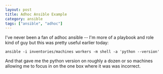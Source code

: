 ```yaml
---
layout: post
title: Adhoc Ansible Example
category: ansible
tags: ["ansible", "adhoc"]
---
```

I've never been a fan of adhoc ansible -- I'm more of a playbook and role kind of guy but this was pretty useful earlier today:

    ansible -i inventories/machines workers -m shell -a 'python --version'
    
And that gave me the python version on roughly a dozen or so machines allowing me to focus in on the one box where it was was incorrect.